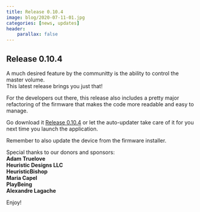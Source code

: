 ```yaml
---
title: Release 0.10.4
image: blog/2020-07-11-01.jpg
categories: [news, updates]
header:
    parallax: false
---
```


## Release 0.10.4

A much desired feature by the communitty is the ability to control the master volume.  
This latest release brings you just that!  

For the developers out there, this release also includes a pretty major refactoring of the firmware that makes
the code more readable and easy to manage.

Go download it [Release 0.10.4](https://github.com/t3knomanzer/maxmix-software/releases/download/0.10.4/Maxmix.0.10.4.msi) or let the auto-updater take care of it for you next time you launch the application.

Remember to also update the device from the firmware installer.

Special thanks to our donors and sponsors:  
**Adam Truelove**  
**Heuristic Designs LLC**  
**HeuristicBishop**  
**Maria Capel**  
**PlayBeing**  
**Alexandre Lagache**  

Enjoy!

